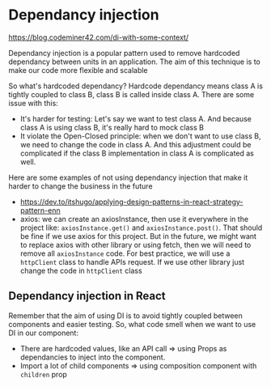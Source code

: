 # Dependancy injection

<https://blog.codeminer42.com/di-with-some-context/>

Dependancy injection is a popular pattern used to remove hardcoded dependancy between units in an application. The aim of this technique is to make our code more flexible and scalable

So what's hardcoded dependancy?
Hardcode dependancy means class A is tightly coupled to class B, class B is called inside class A. There are some issue with this:

- It's harder for testing: Let's say we want to test class A. And because class A is using class B, it's really hard to mock class B
- It violate the Open-Closed principle: when we don't want to use class B, we need to change the code in class A. And this adjustment could be complicated if the class B implementation in class A is complicated as well. 

Here are some examples of not using dependancy injection that make it harder to change the business in the future

- <https://dev.to/itshugo/applying-design-patterns-in-react-strategy-pattern-enn>
- axios: we can create an axiosInstance, then use it everywhere in the project like: `axiosInstance.get()` and `axiosInstance.post()`. That should be fine if we use axios for this project. But in the future, we might want to replace axios with other library or using fetch, then we will need to remove all `axiosInstance` code. For best practice, we will use a `httpClient` class to handle APIs request. If we use other library just change the code in `httpClient` class

## Dependancy injection in React

Remember that the aim of using DI is to avoid tightly coupled between components and easier testing. So, what code smell when we want to use DI in our component:

- There are hardcoded values, like an API call => using Props as dependancies to inject into the component. 
- Import a lot of child components => using composition component with `children` prop 